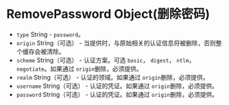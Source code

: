 # RemovePassword Object(删除密码)

* `type` String  - `password`。
* `origin` String（可选） - 当提供时，与原始相关的认证信息将被删除，否则整个缓存会被清除。
* `scheme` String（可选） - 认证方案。可选 `basic`， `digest`， `ntlm`， `negotiate`。如果通过 `origin`删除，必须提供。
* `realm` String（可选） - 认证的领域。如果通过 `origin`删除，必须提供。
* `username` String（可选） - 认证的凭证。如果通过 `origin`删除，必须提供。
* `password` String（可选） - 认证的凭证。如果通过 `origin`删除，必须提供。